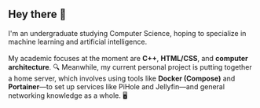 ## Hey there 👋
I'm an undergraduate studying Computer Science, hoping to specialize in machine learning and artificial intelligence.\
\
My academic focuses at the moment are **C++**, **HTML/CSS**, and **computer architecture**. 🔍 Meanwhile, my current personal project is putting together a home server, which involves using tools like **Docker (Compose)** and **Portainer**&mdash;to set up services like PiHole and Jellyfin&mdash;and general networking knowledge as a whole. 🖥️
<!--
**capyBearista/capyBearista** is a ✨ _special_ ✨ repository because its `README.md` (this file) appears on your GitHub profile.

Here are some ideas to get you started:

- 🔭 I’m currently working on ...
- 🌱 I’m currently learning ...
- 👯 I’m looking to collaborate on ...
- 🤔 I’m looking for help with ...
- 💬 Ask me about ...
- 📫 How to reach me: ...
- 😄 Pronouns: ...
- ⚡ Fun fact: ...
-->
